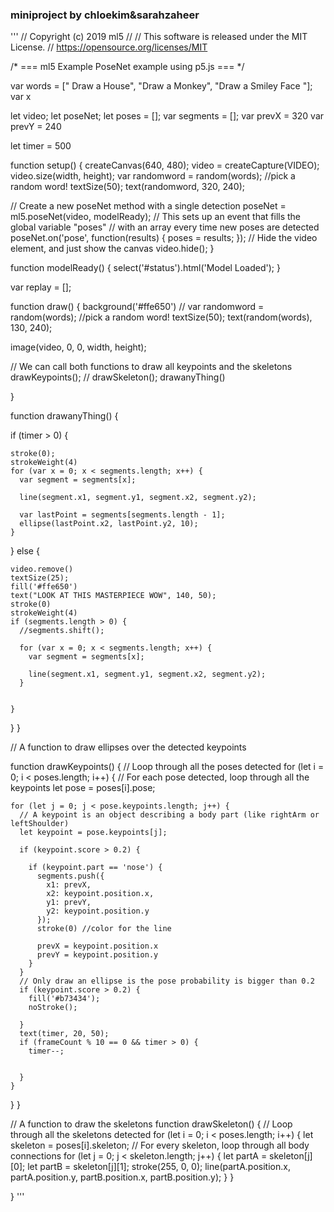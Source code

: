 ### miniproject by chloekim&sarahzaheer
'''
// Copyright (c) 2019 ml5
//
// This software is released under the MIT License.
// https://opensource.org/licenses/MIT

/* ===
ml5 Example
PoseNet example using p5.js
=== */

var words = [" Draw a House", "Draw a Monkey", "Draw a Smiley Face "];
var x

let video;
let poseNet;
let poses = [];
var segments = [];
var prevX = 320
var prevY = 240


let timer = 500

function setup() {
  createCanvas(640, 480);
  video = createCapture(VIDEO);
  video.size(width, height);
  var randomword = random(words); //pick a random word!
  textSize(50);
  text(randomword, 320, 240);



  // Create a new poseNet method with a single detection
  poseNet = ml5.poseNet(video, modelReady);
  // This sets up an event that fills the global variable "poses"
  // with an array every time new poses are detected
  poseNet.on('pose', function(results) {
    poses = results;
  });
  // Hide the video element, and just show the canvas
  video.hide();
}

function modelReady() {
  select('#status').html('Model Loaded');
}

var replay = [];

function draw() {
  background('#ffe650')
  // var randomword = random(words); //pick a random word!
  textSize(50);
  text(random(words), 130, 240);

  image(video, 0, 0, width, height);

  // We can call both functions to draw all keypoints and the skeletons
  drawKeypoints();
  // drawSkeleton();
  drawanyThing()

}

function drawanyThing() {

  if (timer > 0) {

    stroke(0);
    strokeWeight(4)
    for (var x = 0; x < segments.length; x++) {
      var segment = segments[x];

      line(segment.x1, segment.y1, segment.x2, segment.y2);

      var lastPoint = segments[segments.length - 1];
      ellipse(lastPoint.x2, lastPoint.y2, 10);
    }

  } else {

    video.remove()
    textSize(25);
    fill('#ffe650')
    text("LOOK AT THIS MASTERPIECE WOW", 140, 50);
    stroke(0)
    strokeWeight(4)
    if (segments.length > 0) {
      //segments.shift();

      for (var x = 0; x < segments.length; x++) {
        var segment = segments[x];

        line(segment.x1, segment.y1, segment.x2, segment.y2);
      }


    }


  }
}

// A function to draw ellipses over the detected keypoints

function drawKeypoints() {
  // Loop through all the poses detected
  for (let i = 0; i < poses.length; i++) {
    // For each pose detected, loop through all the keypoints
    let pose = poses[i].pose;

    for (let j = 0; j < pose.keypoints.length; j++) {
      // A keypoint is an object describing a body part (like rightArm or leftShoulder)
      let keypoint = pose.keypoints[j];

      if (keypoint.score > 0.2) {

        if (keypoint.part == 'nose') {
          segments.push({
            x1: prevX,
            x2: keypoint.position.x,
            y1: prevY,
            y2: keypoint.position.y
          });
          stroke(0) //color for the line

          prevX = keypoint.position.x
          prevY = keypoint.position.y
        }
      }
      // Only draw an ellipse is the pose probability is bigger than 0.2
      if (keypoint.score > 0.2) {
        fill('#b73434');
        noStroke();

      }
      text(timer, 20, 50);
      if (frameCount % 10 == 0 && timer > 0) {
        timer--;


      }
    }

  }
}



// A function to draw the skeletons
function drawSkeleton() {
  // Loop through all the skeletons detected
  for (let i = 0; i < poses.length; i++) {
    let skeleton = poses[i].skeleton;
    // For every skeleton, loop through all body connections
    for (let j = 0; j < skeleton.length; j++) {
      let partA = skeleton[j][0];
      let partB = skeleton[j][1];
      stroke(255, 0, 0);
      line(partA.position.x, partA.position.y, partB.position.x, partB.position.y);
    }
  }

}
'''

